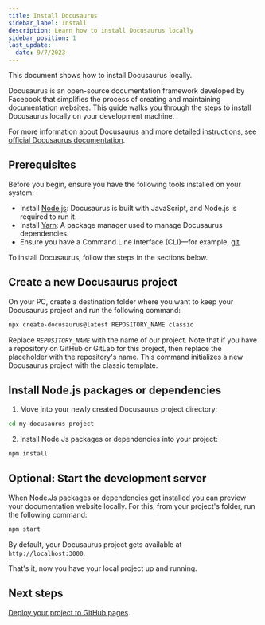 ```yaml
---
title: Install Docusaurus
sidebar_label: Install
description: Learn how to install Docusaurus locally
sidebar_position: 1
last_update: 
  date: 9/7/2023
---
```


This document shows how to install Docusaurus locally.

Docusaurus is an open-source documentation framework developed by Facebook that simplifies the process of creating and maintaining documentation websites. 
This guide walks you through the steps to install Docusaurus locally on your development machine. 

For more information about Docusaurus and more detailed instructions, see [official Docusaurus documentation](https://docusaurus.io/docs/2.1.0).

## Prerequisites

Before you begin, ensure you have the following tools installed on your system:

- Install [Node.js](https://nodejs.org/): Docusaurus is built with JavaScript, and Node.js is required to run it.
- Install [Yarn](https://yarnpkg.com/): A package manager used to manage Docusaurus dependencies.
- Ensure you have a Command Line Interface (CLI)—for example, [git](https://git-scm.com/downloads).


To install Docusaurus, follow the steps in the sections below.

## Create a new Docusaurus project

On your PC, create a destination folder where you want to keep your Docusaurus project and run the following command:

```bash
npx create-docusaurus@latest REPOSITORY_NAME classic
```

Replace *`REPOSITORY_NAME`* with the name of our project. Note that if you have a repository on GitHub or GitLab for this project, then replace the placeholder with the repository's name.
This command initializes a new Docusaurus project with the classic template.


## Install Node.js packages or dependencies

1. Move into your newly created Docusaurus project directory:

```bash
cd my-docusaurus-project
```

2. Install Node.Js packages or dependencies into your project:

```bash
npm install
```


## Optional: Start the development server

When Node.Js packages or dependencies get installed you can preview your documentation website locally. For this, from your project's folder, run the following command:

```bash
npm start
```

By default, your Docusaurus project gets available at `http://localhost:3000`.

That's it, now you have your local project up and running.

## Next steps

[Deploy your project to GitHub pages](/docs/docusaurus/getting-started/deploy-a-docusaurus-project-to-github-pages.md).

